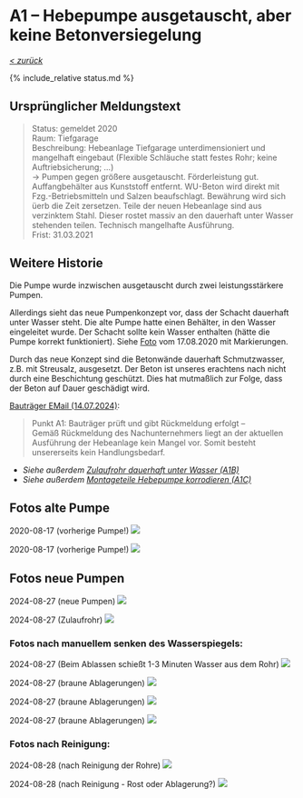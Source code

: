 # A1 &ndash; Hebepumpe ausgetauscht, aber keine Betonversiegelung

_[&lt; zurück](../../index.md)_

{% include_relative status.md %}

## Ursprünglicher Meldungstext

> Status: gemeldet 2020\
> Raum: Tiefgarage\
> Beschreibung: Hebeanlage Tiefgarage unterdimensioniert und mangelhaft eingebaut (Flexible Schläuche statt festes Rohr; keine Auftriebsicherung; …)\
> -> Pumpen gegen größere ausgetauscht. Förderleistung gut. Auffangbehälter aus Kunststoff entfernt. WU-Beton wird direkt mit Fzg.-Betriebsmitteln und Salzen beaufschlagt. Bewährung wird sich üerb die Zeit zersetzen. Teile der neuen Hebeanlage sind aus verzinktem Stahl. Dieser rostet massiv an den dauerhaft unter Wasser stehenden teilen. Technisch mangelhafte Ausführung.\
> Frist: 31.03.2021

## Weitere Historie

Die Pumpe wurde inzwischen ausgetauscht durch zwei leistungsstärkere Pumpen.

Allerdings sieht das neue Pumpenkonzept vor, dass der Schacht dauerhaft unter Wasser steht. Die alte Pumpe hatte einen Behälter, in den Wasser eingeleitet wurde. Der Schacht sollte kein Wasser enthalten (hätte die Pumpe korrekt funktioniert). Siehe [Foto](#fotos-alte-pumpe) vom 17.08.2020 mit Markierungen.

Durch das neue Konzept sind die Betonwände dauerhaft Schmutzwasser, z.B. mit Streusalz, ausgesetzt. Der Beton ist unseres erachtens nach nicht durch eine Beschichtung geschützt. Dies hat mutmaßlich zur Folge, dass der Beton auf Dauer geschädigt wird.

[Bauträger EMail (14.07.2024)]:

> Punkt A1: Bauträger prüft und gibt Rückmeldung erfolgt –<br>
> Gemäß Rückmeldung des Nachunternehmers liegt an der aktuellen Ausführung der Hebeanlage kein Mangel vor. Somit besteht unsererseits kein Handlungsbedarf.

- _Siehe außerdem_ [_Zulaufrohr dauerhaft unter Wasser (A1B)_](../A1B/index.md)
- _Siehe außerdem_ [_Montageteile Hebepumpe korrodieren (A1C)_](../A1C/index.md)

## Fotos **alte** Pumpe

2020-08-17 (vorherige Pumpe!)
![](20200817_184129_small.jpg)

2020-08-17 (vorherige Pumpe!)
![](20200817_190444_mod_small.jpg)

## Fotos **neue** Pumpen

2024-08-27 (neue Pumpen)
![](DSC_7485_mod_small.jpg)

2024-08-27 (Zulaufrohr)
![](DSC_7487_small.jpg)

### Fotos nach manuellem senken des Wasserspiegels:

2024-08-27 (Beim Ablassen schießt 1-3 Minuten Wasser aus dem Rohr)
![](20240827_160752778_small.jpg)

2024-08-27 (braune Ablagerungen)
![](DSC_7493_small.jpg)

2024-08-27 (braune Ablagerungen)
![](DSC_7494_small.jpg)

2024-08-27 (braune Ablagerungen)
![](DSC_7496_small.jpg)

### Fotos nach Reinigung:

2024-08-28 (nach Reinigung der Rohre)
![](20240828_152118080_small.jpg)

2024-08-28 (nach Reinigung - Rost oder Ablagerung?)
![](20240828_152156616_small.jpg)

[Bauträger EMail (14.07.2024)]: https://drive.google.com/file/d/19hDpQ9SWxaemkfX0wXpxzCk9p0P5WIK4/view?usp=drive_link
